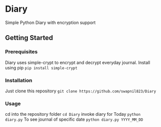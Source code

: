 # Diary
Simple Python Diary with encryption support
## Getting Started

### Prerequisites

Diary uses simple-crypt to encrypt and decrypt everyday journal. 
 Install using pip
 ```pip install simple-crypt```

### Installation

 Just clone this repository
 ```git clone https://github.com/swapnil823/Diary```

### Usage
 cd into the repository folder
 ```cd Diary```
 invoke diary for Today
 ```python diary.py```
 To see journal of specific date
 ```python diary.py YYYY_MM_DD```


